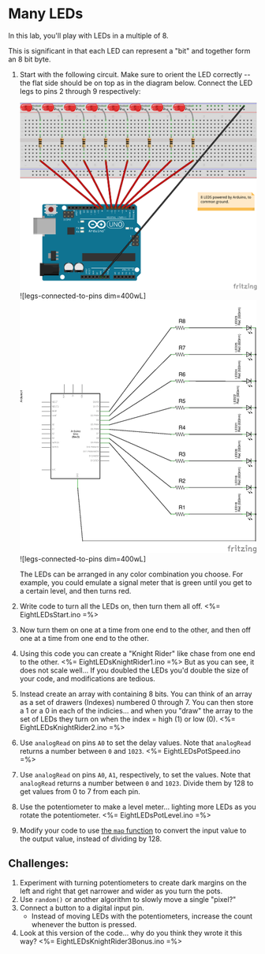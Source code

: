 # Many LEDs

In this lab, you'll play with LEDs in a multiple of 8. 

This is significant in that each LED can represent a "bit" and together form an 8 bit byte.

1.  Start with the following circuit. Make sure to orient the LED correctly -- the flat side should be on top as in the diagram below. Connect the LED legs to pins 2 through 9 respectively:

    ![legs-connected-to-pins dim=400wL](img/8LEDs.png "Fritzing for LEDs on pins 2 to 9") ![legs-connected-to-pins dim=400wL]    ![legs-connected-to-pins dim=400wL](img/8LEDsSchematic.png "Fritzing for LEDs on pins 2 to 9") ![legs-connected-to-pins dim=400wL]

    The LEDs can be arranged in any color combination you choose. For example, you could emulate a signal meter that is green until you get to a certain level, and then turns red.  

2.  Write code to turn all the LEDs on, then turn them all off.
    <%= EightLEDsStart.ino =%>
3.  Now turn them on one at a time from one end to the other, and then off one at a time from one end to the other.

4.  Using this code you can create a "Knight Rider" like chase from one end to the other.
    <%= EightLEDsKnightRider1.ino =%>
    But as you can see, it does not scale well... If you doubled the LEDs you'd double the size of your code, and modifications are tedious.

5.  Instead create an array with containing 8 bits. You can think of an array as a set of drawers (Indexes) numbered 0 through 7. You can then store a 1 or a 0 in each of the indicies... and when you "draw" the array to the set of LEDs they turn on when the index = high (1) or low (0).
   <%= EightLEDsKnightRider2.ino =%>
6.  Use `analogRead` on pins `A0` to set the delay values. Note that `analogRead` returns a number between `0` and `1023`.
   <%= EightLEDsPotSpeed.ino =%>
7.  Use `analogRead` on pins `A0`, `A1`, respectively, to set the values. Note that `analogRead` returns a number between `0` and `1023`. Divide them by 128 to get values from 0 to 7 from each pin.

8.  Use the potentiometer to make a level meter... lighting more LEDs as you rotate the potentiometer.
   <%= EightLEDsPotLevel.ino =%>
9. Modify your code to use [the `map` function](http://arduino.cc/en/Reference/map) to convert the input value to the output value, instead of dividing by 128.


## Challenges:
1.  Experiment with turning potentiometers to create dark margins on the left and right that get narrower and wider as you turn the pots. 
2.  Use `random()` or another algorithm to slowly move a single "pixel?"
3.  Connect a button to a digital input pin.
    - Instead of moving LEDs with the potentiometers, increase the count whenever the button is pressed.
4.  Look at this version of the code... why do you think they wrote it this way?
    <%= EightLEDsKnightRider3Bonus.ino =%>
